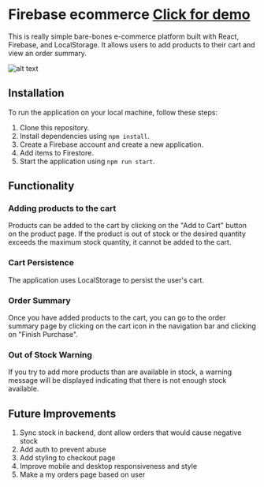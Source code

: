 # Firebase ecommerce [Click for demo](https://firebase-ecommerce-brown.vercel.app)

This is really simple bare-bones e-commerce platform built with React, Firebase, and LocalStorage. It allows users to add products to their cart and view an order summary.

![alt text](https://github.com/agusalex/Preentrega2-Alexander/blob/main/acelerated-compressed.gif?raw=true)

## Installation

To run the application on your local machine, follow these steps:

1. Clone this repository.
2. Install dependencies using `npm install`.
3. Create a Firebase account and create a new application.
4. Add items to Firestore.
5. Start the application using `npm run start`.

## Functionality

### Adding products to the cart

Products can be added to the cart by clicking on the "Add to Cart" button on the product page. If the product is out of stock or the desired quantity exceeds the maximum stock quantity, it cannot be added to the cart.

### Cart Persistence

The application uses LocalStorage to persist the user's cart.

### Order Summary

Once you have added products to the cart, you can go to the order summary page by clicking on the cart icon in the navigation bar and clicking on "Finish Purchase".

### Out of Stock Warning

If you try to add more products than are available in stock, a warning message will be displayed indicating that there is not enough stock available.

## Future Improvements

1. Sync stock in backend, dont allow orders that would cause negative stock 
2. Add auth to prevent abuse
3. Add styling to checkout page
4. Improve mobile and desktop responsiveness and style
5. Make a my orders page based on user
